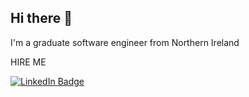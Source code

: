 ## Hi there 👋

I'm a graduate software engineer from Northern Ireland

HIRE ME

<div id="badges">
  <a href="https://www.linkedin.com/in/niall-mcl/">
    <img src="https://img.shields.io/badge/LinkedIn-blue?style=for-the-badge&logo=linkedin&logoColor=white" alt="LinkedIn Badge"/>
  </a>
</div>
